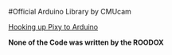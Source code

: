 #Official Arduino Library
by CMUcam

[Hooking up Pixy to Arduino](http://cmucam.org/projects/cmucam5/wiki/Hooking_up_Pixy_to_a_Microcontroller_like_an_Arduino)

**None of the Code was written by the ROODOX**
